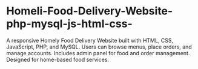 # Homeli-Food-Delivery-Website-php-mysql-js-html-css-
A responsive Homely Food Delivery Website built with HTML, CSS, JavaScript, PHP, and MySQL. Users can browse menus, place orders, and manage accounts. Includes admin panel for food and order management. Designed for home-based food services.
